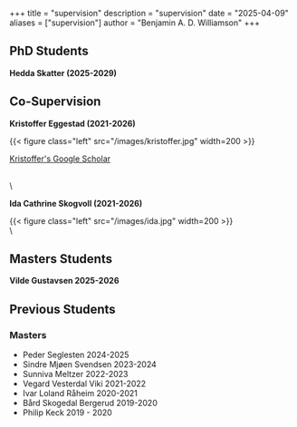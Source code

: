 +++
title = "supervision"
description = "supervision"
date = "2025-04-09"
aliases = ["supervision"]
author = "Benjamin A. D. Williamson"
+++

## PhD Students

**Hedda Skatter (2025-2029)**


## Co-Supervision
 
 **Kristoffer Eggestad (2021-2026)**

{{< figure class="left" src="/images/kristoffer.jpg" width=200 >}}

[Kristoffer's Google Scholar](https://scholar.google.com/citations?user=Rxlk0nkAAAAJ&hl=no)

\
\

**Ida Cathrine Skogvoll (2021-2026)**

{{< figure class="left" src="/images/ida.jpg" width=200 >}}
\
\

## Masters Students 

**Vilde Gustavsen 2025-2026**


## Previous Students


### Masters

- Peder Seglesten 2024-2025
- Sindre Mjøen Svendsen 2023-2024
- Sunniva Meltzer 2022-2023
- Vegard Vesterdal Viki 2021-2022
- Ivar Loland Råheim 2020-2021
- Bård Skogedal Bergerud 2019-2020
- Philip Keck 2019 - 2020